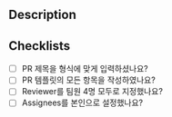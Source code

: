 <!--
  PR 제목은 '[티켓 번호] 작업 내용' 형태로 작성해주세요.
  예시) [Omok01] 아주 멋진 UI 작업
-->

## Description

<!-- Pull Request의 내용에 대해 이해하기 쉽게 설명해주세요. 작업한 부분의 이미지를 캡쳐하거나 영상을 첨부하면 리뷰어에게 큰 도움이 됩니다. -->


## Checklists

<!-- 아래 체크리스트를 모두 수행한 뒤 Pull Request를 등록해주세요. -->

- [ ] PR 제목을 형식에 맞게 입력하셨나요?
- [ ] PR 템플릿의 모든 항목을 작성하였나요?
- [ ] Reviewer를 팀원 4명 모두로 지정했나요?
- [ ] Assignees를 본인으로 설정했나요?
